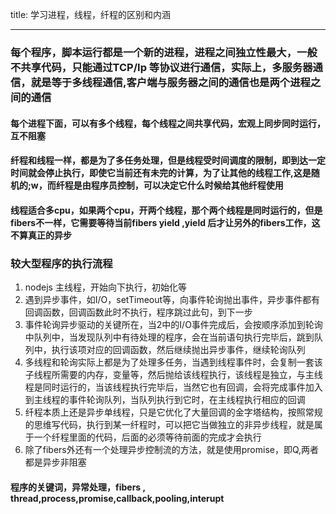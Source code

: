 title: 学习进程，线程，纤程的区别和内涵

----

### 每个程序，脚本运行都是一个新的进程，进程之间独立性最大，一般不共享代码，只能通过TCP/Ip 等协议进行通信，实际上，多服务器通信，就是等于多线程通信,客户端与服务器之间的通信也是两个进程之间的通信

#### 每个进程下面，可以有多个线程，每个线程之间共享代码，宏观上同步同时运行，互不阻塞

#### 纤程和线程一样，都是为了多任务处理，但是线程受时间调度的限制，即到达一定时间就会停止执行，即使它当前还有未完的计算，为了让其他的线程工作,这是随机的;w，而纤程是由程序员控制，可以决定它什么时候给其他纤程使用

#### 线程适合多cpu，如果两个cpu，开两个线程，那个两个线程是同时运行的，但是fibers不一样，它需要等待当前fibers yield ,yield 后才让另外的fibers工作，这不算真正的异步

### 较大型程序的执行流程
1. nodejs 主线程，开始向下执行，初始化等
2. 遇到异步事件，如I/O，setTimeout等，向事件轮询抛出事件，异步事件都有回调函数，回调函数此时不执行，程序跳过此句，到下一步
3. 事件轮询异步驱动的关键所在，当2中的I/O事件完成后，会按顺序添加到轮询中队列中，当发现队列中有待处理的程序，会在当前语句执行完毕后，跳到队列中，执行该项对应的回调函数，然后继续抛出异步事件，继续轮询队列
4. 多线程和轮询实际上都是为了处理多任务，当遇到线程事件时，会复制一套该子线程所需要的内存，变量等，然后抛给该线程执行，该线程是独立，与主线程是同时运行的，当该线程执行完毕后，当然它也有回调，会将完成事件加入到主线程的事件轮询队列，当队列执行到它时，在主线程执行相应的回调
5. 纤程本质上还是异步单线程，只是它优化了大量回调的金字塔结构，按照常规的思维写代码，执行到某一纤程时，可以把它当做独立的非异步线程，就是属于一个纤程里面的代码，后面的必须等待前面的完成才会执行
6. 除了fibers外还有一个处理异步控制流的方法，就是使用promise，即Q,两者都是异步非阻塞

#### 程序的关键词，异常处理，fibers , thread,process,promise,callback,pooling,interupt 
